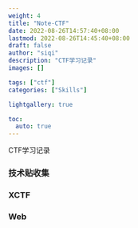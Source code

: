 ```yaml
---
weight: 4
title: "Note-CTF"
date: 2022-08-26T14:57:40+08:00
lastmod: 2022-08-26T14:45:40+08:00
draft: false
author: "siqi"
description: "CTF学习记录"
images: []

tags: ["ctf"]
categories: ["Skills"]

lightgallery: true

toc:
  auto: true
---
```

CTF学习记录
<!--more-->

### 技术贴收集

### XCTF

### Web

